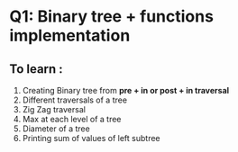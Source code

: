 # Q1: Binary tree + functions implementation

## To learn : 
1. Creating Binary tree from **pre + in or post + in traversal** []()
2. Different traversals of a tree []()
3. Zig Zag traversal []()
4. Max at each level of a tree []()
5. Diameter of a tree []()
6. Printing sum of values of left subtree []()

